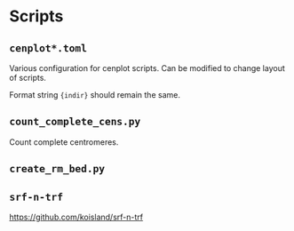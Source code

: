 # Scripts

## `cenplot*.toml`
Various configuration for cenplot scripts. Can be modified to change layout of scripts.

Format string `{indir}` should remain the same.

## `count_complete_cens.py`
Count complete centromeres.

## `create_rm_bed.py`

## `srf-n-trf`
https://github.com/koisland/srf-n-trf
